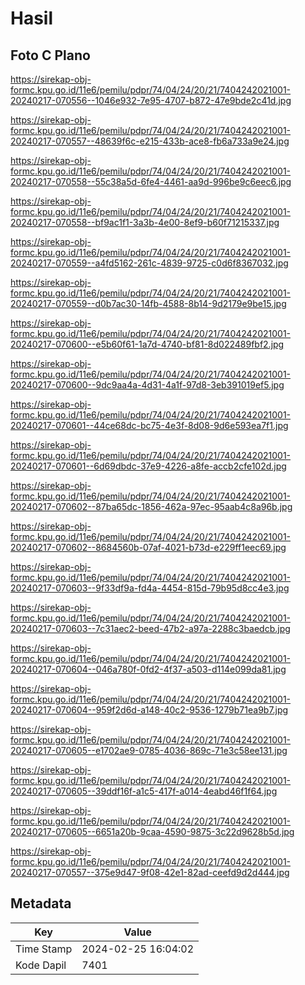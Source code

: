 # Hasil

## Foto C Plano

https://sirekap-obj-formc.kpu.go.id/11e6/pemilu/pdpr/74/04/24/20/21/7404242021001-20240217-070556--1046e932-7e95-4707-b872-47e9bde2c41d.jpg

https://sirekap-obj-formc.kpu.go.id/11e6/pemilu/pdpr/74/04/24/20/21/7404242021001-20240217-070557--48639f6c-e215-433b-ace8-fb6a733a9e24.jpg

https://sirekap-obj-formc.kpu.go.id/11e6/pemilu/pdpr/74/04/24/20/21/7404242021001-20240217-070558--55c38a5d-6fe4-4461-aa9d-996be9c6eec6.jpg

https://sirekap-obj-formc.kpu.go.id/11e6/pemilu/pdpr/74/04/24/20/21/7404242021001-20240217-070558--bf9ac1f1-3a3b-4e00-8ef9-b60f71215337.jpg

https://sirekap-obj-formc.kpu.go.id/11e6/pemilu/pdpr/74/04/24/20/21/7404242021001-20240217-070559--a4fd5162-261c-4839-9725-c0d6f8367032.jpg

https://sirekap-obj-formc.kpu.go.id/11e6/pemilu/pdpr/74/04/24/20/21/7404242021001-20240217-070559--d0b7ac30-14fb-4588-8b14-9d2179e9be15.jpg

https://sirekap-obj-formc.kpu.go.id/11e6/pemilu/pdpr/74/04/24/20/21/7404242021001-20240217-070600--e5b60f61-1a7d-4740-bf81-8d022489fbf2.jpg

https://sirekap-obj-formc.kpu.go.id/11e6/pemilu/pdpr/74/04/24/20/21/7404242021001-20240217-070600--9dc9aa4a-4d31-4a1f-97d8-3eb391019ef5.jpg

https://sirekap-obj-formc.kpu.go.id/11e6/pemilu/pdpr/74/04/24/20/21/7404242021001-20240217-070601--44ce68dc-bc75-4e3f-8d08-9d6e593ea7f1.jpg

https://sirekap-obj-formc.kpu.go.id/11e6/pemilu/pdpr/74/04/24/20/21/7404242021001-20240217-070601--6d69dbdc-37e9-4226-a8fe-accb2cfe102d.jpg

https://sirekap-obj-formc.kpu.go.id/11e6/pemilu/pdpr/74/04/24/20/21/7404242021001-20240217-070602--87ba65dc-1856-462a-97ec-95aab4c8a96b.jpg

https://sirekap-obj-formc.kpu.go.id/11e6/pemilu/pdpr/74/04/24/20/21/7404242021001-20240217-070602--8684560b-07af-4021-b73d-e229ff1eec69.jpg

https://sirekap-obj-formc.kpu.go.id/11e6/pemilu/pdpr/74/04/24/20/21/7404242021001-20240217-070603--9f33df9a-fd4a-4454-815d-79b95d8cc4e3.jpg

https://sirekap-obj-formc.kpu.go.id/11e6/pemilu/pdpr/74/04/24/20/21/7404242021001-20240217-070603--7c31aec2-beed-47b2-a97a-2288c3baedcb.jpg

https://sirekap-obj-formc.kpu.go.id/11e6/pemilu/pdpr/74/04/24/20/21/7404242021001-20240217-070604--046a780f-0fd2-4f37-a503-d114e099da81.jpg

https://sirekap-obj-formc.kpu.go.id/11e6/pemilu/pdpr/74/04/24/20/21/7404242021001-20240217-070604--959f2d6d-a148-40c2-9536-1279b71ea9b7.jpg

https://sirekap-obj-formc.kpu.go.id/11e6/pemilu/pdpr/74/04/24/20/21/7404242021001-20240217-070605--e1702ae9-0785-4036-869c-71e3c58ee131.jpg

https://sirekap-obj-formc.kpu.go.id/11e6/pemilu/pdpr/74/04/24/20/21/7404242021001-20240217-070605--39ddf16f-a1c5-417f-a014-4eabd46f1f64.jpg

https://sirekap-obj-formc.kpu.go.id/11e6/pemilu/pdpr/74/04/24/20/21/7404242021001-20240217-070605--6651a20b-9caa-4590-9875-3c22d9628b5d.jpg

https://sirekap-obj-formc.kpu.go.id/11e6/pemilu/pdpr/74/04/24/20/21/7404242021001-20240217-070557--375e9d47-9f08-42e1-82ad-ceefd9d2d444.jpg


## Metadata

| Key        | Value               |
| ---------- | ------------------- |
| Time Stamp | 2024-02-25 16:04:02 |
| Kode Dapil | 7401                |



